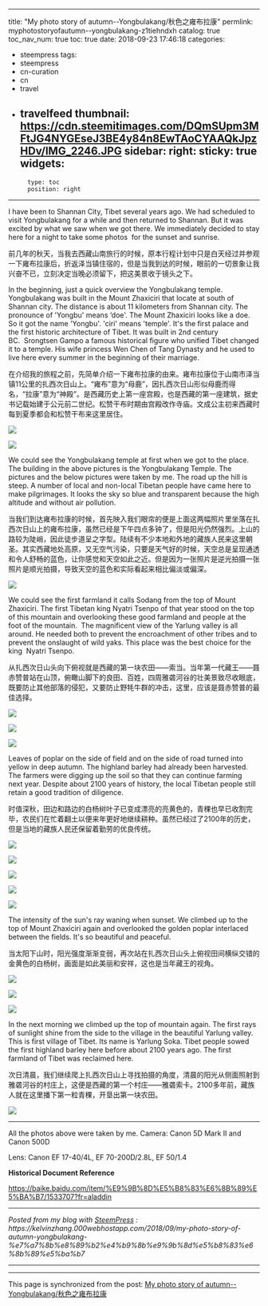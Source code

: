 
---
title: "My photo story of autumn--Yongbulakang/秋色之雍布拉康"
permlink: myphotostoryofautumn--yongbulakang-z1tiehndxh
catalog: true
toc_nav_num: true
toc: true
date: 2018-09-23 17:46:18
categories:
- steempress
tags:
- steempress
- cn-curation
- cn
- travel
- travelfeed
thumbnail: https://cdn.steemitimages.com/DQmSUpm3MFtJG4NYGEseJ3BE4y84n8EwTAoCYAAQkJpzHDv/IMG_2246.JPG
sidebar:
    right:
        sticky: true
widgets:
    -
        type: toc
        position: right
---


I have been to Shannan City, Tibet several years ago. We had scheduled to visit Yongbulakang for a while and then returned to Shannan. But it was excited by what we saw when we got there. We immediately decided to stay here for a night to take some photos  for the sunset and sunrise.

前几年的秋天，当我去西藏山南旅行的时候，原本行程计划中只是白天经过并参观一下雍布拉康后，折返泽当镇住宿的，但是当我到达的时候，眼前的一切景象让我兴奋不已，立刻决定当晚必须留下，把这美景收于镜头之下。

In the beginning, just a quick overview the Yongbulakang temple. Yongbulakang was built in the Mount Zhaxiciri that locate at south of Shannan city. The distance is about 11 kilometers from Shannan city. The pronounce of 'Yongbu' means ‘doe'. The Mount Zhaxiciri looks like a doe. So it got the name 'Yongbu'. 'ciri' means 'temple'. It's the first palace and the first historic architecture of Tibet. It was built in 2nd century BC.  Srongtsen Gampo a famous historical figure who unified Tibet changed it to a temple. His wife princess Wen Chen of Tang Dynasty and he used to live here every summer in the beginning of their marriage.

在介绍我的旅程之前，先简单介绍一下雍布拉康的由来。雍布拉康位于山南市泽当镇11公里的扎西次日山上。“雍布”意为“母鹿”，因扎西次日山形似母鹿而得名，“拉康”意为“神殿”。是西藏历史上第一座宫殿，也是西藏的第一座建筑，据史书记载始建于公元前二世纪。松赞干布时期由宫殿改作寺庙。文成公主初来西藏时每到夏季都会和松赞干布来这里居住。

<a href="https://cdn.steemitimages.com/DQmSUpm3MFtJG4NYGEseJ3BE4y84n8EwTAoCYAAQkJpzHDv/IMG_2246.JPG" target="_blank" rel="noopener"><img style="cursor: pointer;" src="https://cdn.steemitimages.com/DQmSUpm3MFtJG4NYGEseJ3BE4y84n8EwTAoCYAAQkJpzHDv/IMG_2246.JPG" /><br/></a>

<a href="https://cdn.steemitimages.com/DQmaTqT6mnqx4p5gX9eDbV63icEsFzt3C5y5f3wH6oNPsmr/IMG_7111.JPG" target="_blank" rel="noopener"><img style="cursor: pointer;" src="https://cdn.steemitimages.com/DQmaTqT6mnqx4p5gX9eDbV63icEsFzt3C5y5f3wH6oNPsmr/IMG_7111.JPG" /><br/></a>

We could see the Yongbulakang temple at first when we got to the place. The building in the above pictures is the Yongbulakang Temple. The pictures and the below pictures were taken by me. The road up the hill is steep. A number of local and non-local Tibetan people have came here to make pilgrimages. It looks the sky so blue and transparent because the high altitude and without air pollution.

当我们到达雍布拉康的时候，首先映入我们眼帘的便是上面这两幅照片里坐落在扎西次日山上的雍布拉康，虽然已经是下午四点多钟了，但是阳光仍然强烈。上山的路较为陡峭，因此徒步道呈之字型。陆续有不少本地和外地的藏族人民来这里朝圣。其实西藏地处高原，又无空气污染，只要是天气好的时候，天空总是呈现通透和令人舒畅的蓝色，让你感觉和天空如此之近。但是因为一张照片是逆光拍摄一张照片是顺光拍摄，导致天空的蓝色和实际看起来相比偏淡或偏深。

<a href="https://cdn.steemitimages.com/DQmUAcLwYg9ULMWDuAfcdby9tcGdy5tog822yvxUWTMoM77/IMG_7089.JPG" target="_blank" rel="noopener"><img style="cursor: pointer;" src="https://cdn.steemitimages.com/DQmUAcLwYg9ULMWDuAfcdby9tcGdy5tog822yvxUWTMoM77/IMG_7089.JPG" /><br/></a>

We could see the first farmland it calls Sodang from the top of Mount Zhaxiciri. The first Tibetan king Nyatri Tsenpo of that year stood on the top of this mountain and overlooking these good farmland and people at the foot of the mountain.  The magnificent view of the Yarlung valley is all around. He needed both to prevent the encroachment of other tribes and to prevent the onslaught of wild yaks. This place was the best choice for the king  Nyatri Tsenpo.

从扎西次日山头向下俯视就是西藏的第一块农田——索当。当年第一代藏王——聂赤赞普站在山顶，俯瞰山脚下的良田、百姓，四周雅砻河谷的壮美景致尽收眼底，既要防止其他部落的侵犯，又要防止野牦牛群的冲击，这里，应该是聂赤赞普的最佳选择。

<a href="https://cdn.steemitimages.com/DQmeH6cbBhPYBcrWkL93DaDLj62fepZ7M4saraD4MD97z8n/IMG_7159.JPG" target="_blank" rel="noopener"><img style="cursor: pointer;" src="https://cdn.steemitimages.com/DQmeH6cbBhPYBcrWkL93DaDLj62fepZ7M4saraD4MD97z8n/IMG_7159.JPG" /><br/></a>

<a href="https://cdn.steemitimages.com/DQmUsEcDuuwsdrTvAMTQonnQonKrTukkRGytujK1mTbKFAN/IMG_2287.JPG" target="_blank" rel="noopener"><img style="cursor: pointer;" src="https://cdn.steemitimages.com/DQmUsEcDuuwsdrTvAMTQonnQonKrTukkRGytujK1mTbKFAN/IMG_2287.JPG" /><br/></a>

<a href="https://cdn.steemitimages.com/DQmVp6KuxEtJaUZVc3rdUHTHL71SpiGodK6MVnY6xfWQcJk/IMG_7227.JPG" target="_blank" rel="noopener"><img style="cursor: pointer;" src="https://cdn.steemitimages.com/DQmVp6KuxEtJaUZVc3rdUHTHL71SpiGodK6MVnY6xfWQcJk/IMG_7227.JPG" /><br/></a>

Leaves of poplar on the side of field and on the side of road turned into yellow in deep autumn. The highland barley had already been harvested. The farmers were digging up the soil so that they can continue farming  next year. Despite about 2100 years of history, the local Tibetan people still retain a good tradition of diligence.

时值深秋，田边和路边的白杨树叶子已变成漂亮的亮黄色的，青稞也早已收割完毕，农民们在忙着翻土以便来年更好地继续耕种。虽然已经过了2100年的历史，但是当地的藏族人民还保留着勤劳的优良传统。

<a href="https://cdn.steemitimages.com/DQmPXtbpoubbVnk8KHomPur1anWvrBhZumAgF9XdBhrtprj/IMG_2281.JPG" target="_blank" rel="noopener"><img style="cursor: pointer;" src="https://cdn.steemitimages.com/DQmPXtbpoubbVnk8KHomPur1anWvrBhZumAgF9XdBhrtprj/IMG_2281.JPG" /><br/></a>

<a href="https://cdn.steemitimages.com/DQmdGEDUA2XEWtqKyHgSLNyGn7xwxN7neNhsVZttFPNxdv9/IMG_2265.JPG" target="_blank" rel="noopener"><img style="cursor: pointer;" src="https://cdn.steemitimages.com/DQmdGEDUA2XEWtqKyHgSLNyGn7xwxN7neNhsVZttFPNxdv9/IMG_2265.JPG" /><br/></a>

<a href="https://cdn.steemitimages.com/DQmcrGumY7Dsc75UJrGMNLjg7HhZVD3sr1xtcerCNwb2Npz/IMG_1961.JPG" target="_blank" rel="noopener"><img style="cursor: pointer;" src="https://cdn.steemitimages.com/DQmcrGumY7Dsc75UJrGMNLjg7HhZVD3sr1xtcerCNwb2Npz/IMG_1961.JPG" /><br/></a>

<a href="https://cdn.steemitimages.com/DQmZVcDXTBVQsxvTKDrBipwgkkRLqDKtRfjeVop3Cdm51hE/IMG_1974.JPG" target="_blank" rel="noopener"><img style="cursor: pointer;" src="https://cdn.steemitimages.com/DQmZVcDXTBVQsxvTKDrBipwgkkRLqDKtRfjeVop3Cdm51hE/IMG_1974.JPG" /><br/></a>

<a href="https://cdn.steemitimages.com/DQmbah335CULss3zZGBAF5HwG4mVFQjXnYv3NuJkFoA72Fn/IMG_2299.JPG" target="_blank" rel="noopener"><img style="cursor: pointer;" src="https://cdn.steemitimages.com/DQmbah335CULss3zZGBAF5HwG4mVFQjXnYv3NuJkFoA72Fn/IMG_2299.JPG" /><br/></a>

The intensity of the sun's ray waning when sunset. We climbed up to the top of Mount Zhaxiciri again and overlooked the golden poplar interlaced between the fields. It's so beautiful and peaceful.

当太阳下山时，阳光强度渐渐变弱，再次站在扎西次日山头上俯视田间横纵交错的金黄色的白杨树，画面是如此美丽和安祥，这也是当年藏王的视角。

<a href="https://cdn.steemitimages.com/DQmayUJBoeXnPzjeucBE6JdpQkGcYchgxgbaB5n8U7gcU1P/IMG_2130b.JPG" target="_blank" rel="noopener"><img style="cursor: pointer;" src="https://cdn.steemitimages.com/DQmayUJBoeXnPzjeucBE6JdpQkGcYchgxgbaB5n8U7gcU1P/IMG_2130b.JPG" /><br/></a>

<a href="https://cdn.steemitimages.com/DQmcHeMkSCTbbbuWWfyj3qPUytH8MXfAijvFmB3cTifQQKS/IMG_2189.JPG" target="_blank" rel="noopener"><img style="cursor: pointer;" src="https://cdn.steemitimages.com/DQmcHeMkSCTbbbuWWfyj3qPUytH8MXfAijvFmB3cTifQQKS/IMG_2189.JPG" /><br/></a>

<a href="https://cdn.steemitimages.com/DQmV33jizgQsAvM8kZxJYEm9vqKKLtZhHhgwg86SuxiUZfZ/IMG_2128.JPG" target="_blank" rel="noopener"><img style="cursor: pointer;" src="https://cdn.steemitimages.com/DQmV33jizgQsAvM8kZxJYEm9vqKKLtZhHhgwg86SuxiUZfZ/IMG_2128.JPG" /><br/></a>

In the next morning we climbed up the top of mountain again. The first rays of sunlight shine from the side to the village in the beautiful Yarlung valley. This is first village of Tibet. Its name is Yarlung Soka. Tibet people sowed the first highland barley here before about 2100 years ago. The first farmland of Tibet was reclaimed here.

次日清晨，我们继续爬上扎西次日山上寻找拍摄的角度，清晨的阳光从侧面照射到雅砻河谷的村庄上，这便是西藏的第一个村庄——雅砻索卡。2100多年前，藏族人就在这里播下第一粒青稞，开垦出第一块农田。

<a href="https://cdn.steemitimages.com/DQmXth3u7dDtrevJ4y5RdGW43rVkXR1GF4nW2sEvKYQEN2A/IMG_2220.JPG" target="_blank" rel="noopener"><img style="cursor: pointer;" src="https://cdn.steemitimages.com/DQmXth3u7dDtrevJ4y5RdGW43rVkXR1GF4nW2sEvKYQEN2A/IMG_2220.JPG" /><br/></a>

<hr />

All the photos above were taken by me.
Camera: Canon 5D Mark II and Canon 500D

Lens: Canon EF 17-40/4L, EF 70-200D/2.8L, EF 50/1.4

<strong>Historical Document Reference</strong>

<a href="https://baike.baidu.com/item/%E9%9B%8D%E5%B8%83%E6%8B%89%E5%BA%B7/1533707?fr=aladdin">https://baike.baidu.com/item/%E9%9B%8D%E5%B8%83%E6%8B%89%E5%BA%B7/1533707?fr=aladdin</a>

<hr/><em>Posted from my blog with <a href='https://wordpress.org/plugins/steempress/'>SteemPress</a> : https://kelvinzhang.000webhostapp.com/2018/09/my-photo-story-of-autumn-yongbulakang-%e7%a7%8b%e8%89%b2%e4%b9%8b%e9%9b%8d%e5%b8%83%e6%8b%89%e5%ba%b7 </em><hr/></center>

[//]:# (!steemitworldmap 29.139787 lat 91.806468 long Autumn photos of Yongbulakang d3scr)

- - -

This page is synchronized from the post: [My photo story of autumn--Yongbulakang/秋色之雍布拉康](https://steemit.com/@kelvinzhang/myphotostoryofautumn--yongbulakang-z1tiehndxh)
